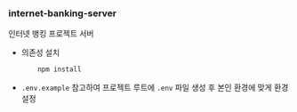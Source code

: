 ### internet-banking-server

인터넷 뱅킹 프로젝트 서버

- 의존성 설치
  
  ```bash
      npm install
  ```
- `.env.example` 참고하여 프로젝트 루트에 `.env` 파일 생성 후 본인 환경에 맞게 환경 설정
